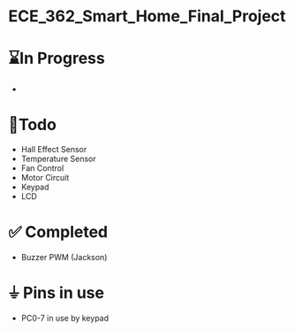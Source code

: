 # ECE_362_Smart_Home_Final_Project

# ⌛In Progress
- 

# 🎯Todo
- Hall Effect Sensor
- Temperature Sensor
- Fan Control
- Motor Circuit
- Keypad
- LCD

# ✅ Completed
- Buzzer PWM (Jackson)

# ⏚ Pins in use
- PC0-7 in use by keypad